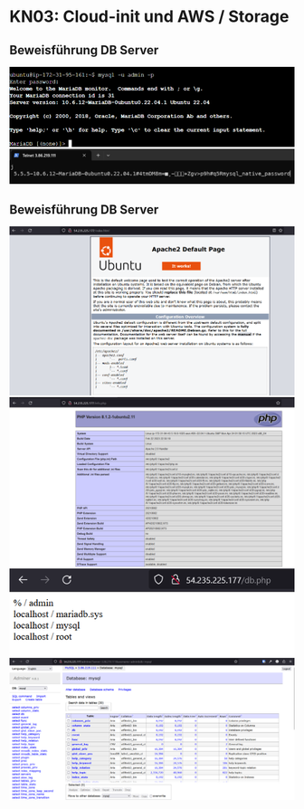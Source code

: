 
# KN03: Cloud-init und AWS / Storage
## Beweisführung DB Server
![](mariadb-login.png)
![](telnet.png)
## Beweisführung DB Server
![](index-html.png)
![](info-php.png)
![](db-php.png)
![](adminer-login.png)